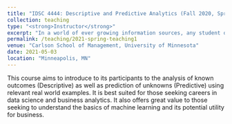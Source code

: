 ```yaml
---
title: "IDSC 4444: Descriptive and Predictive Analytics (Fall 2020, Spring 2021)"
collection: teaching
type: "<strong>Instructor</strong>"
excerpt: "In a world of ever growing information sources, any student of business should be equipped with the ability to analyze data to produce actionable insights. Equally important is the capacity to understand such analysis and to present it to key stakeholders. IDSc 4444 offers an introduction to basics of data manipulation, visualization and analysis for business intelligence."
permalink: /teaching/2021-spring-teaching1
venue: "Carlson School of Management, University of Minnesota"
date: 2021-05-03
location: "Minneapolis, MN"
---
```


This course aims to introduce to its participants to the analysis of known outcomes (Descriptive) as well as prediction of unknowns (Predictive) using relevant real world examples. It is best suited for those seeking careers in data science and business analytics. It also offers great value to those seeking to understand the basics of machine learning and its potential utility for business.